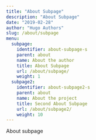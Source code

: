 ```yaml
---
title: "About Subpage"
description: "About Subpage"
date: "2019-02-28"
author: "Hugo Authors"
slug: /about/subpage
menu:
  subpage:
    identifier: about-subpage-s
    parent: about
    name: About the author
    title: About Subpage
    url: /about/subpage/
    weight: 1
  subpage2:
    identifier: about-subpage2-s
    parent: about
    name: About the project
    title: Second About Subpage
    url: /about/subpage2/
    weight: 10
---
```


About subpage
